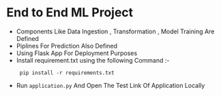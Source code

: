 # End to End ML Project 

- Components Like Data Ingestion , Transformation , Model Training Are Defined
- Piplines For Prediction Also Defined
- Using Flask App For Deployment Purposes 
- Install requirement.txt using the following Command :-
	```
	 pip install -r requirements.txt
	```
- Run ```application.py``` And Open The Test Link Of Application Locally
